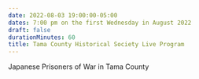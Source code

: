 ```yaml
---
date: 2022-08-03 19:00:00-05:00
dates: 7:00 pm on the first Wednesday in August 2022
draft: false
durationMinutes: 60
title: Tama County Historical Society Live Program
---
```


Japanese Prisoners of War in Tama County